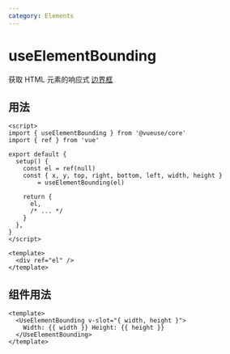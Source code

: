 ```yaml
---
category: Elements
---
```


# useElementBounding

获取 HTML 元素的响应式 [边界框](https://developer.mozilla.org/en-US/docs/Web/API/Element/getBoundingClientRect)

## 用法

```vue
<script>
import { useElementBounding } from '@vueuse/core'
import { ref } from 'vue'

export default {
  setup() {
    const el = ref(null)
    const { x, y, top, right, bottom, left, width, height }
        = useElementBounding(el)

    return {
      el,
      /* ... */
    }
  },
}
</script>

<template>
  <div ref="el" />
</template>
```

## 组件用法

```vue
<template>
  <UseElementBounding v-slot="{ width, height }">
    Width: {{ width }} Height: {{ height }}
  </UseElementBounding>
</template>
```
